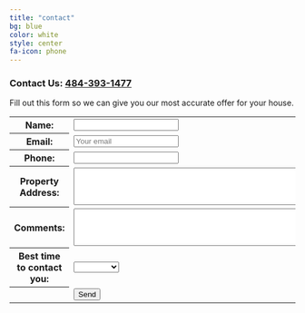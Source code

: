 ```yaml
---
title: "contact"
bg: blue
color: white
style: center
fa-icon: phone
---
```


### Contact Us: [484-393-1477](tel:+14843931477)

Fill out this form so we can give you our most accurate offer for your house.

<form action="//formspree.io/petersteiner@mac.com" method="POST">
<input type="hidden" name="_next" value="http://peterksteiner.github.io/OaktreeHomeBuyers/">
<input type="hidden" name="_subject" value="OakTree HomeBuyers Contact" />
<input type="text" name="_gotcha" style="display:none" />
<table>
	<tr>
		<th>Name:</th>
		<td><input type="text" name="name"></td>
	</tr>
	<tr>
		<th>Email:</th>
		<td><input type="email" name="_replyto" placeholder="Your email"></td>
	</tr>
	<tr>
		<th>Phone:</th>
		<td><input type="tel" name="phone"></td>
	</tr>
	<tr>
		<th>Property Address:</th>
		<td><textarea rows="4" cols="50" name="address"></textarea></td>
	</tr>
	<tr>
		<th>Comments:</th>
		<td><textarea rows="4" cols="50" name="comments"></textarea></td>
	</tr>
	<tr>
		<th>Best time to contact you:</th>
		<td>
			<select>
				<option value=" ">&nbsp;</option>
				<option value="morning">Morning</option>
				<option value="afternoon">Afternoon</option>
				<option value="evening">Evening</option>
			</select>
    	</td>
	</tr>
	<tr>
		<th></th>
		<td><input type="submit" value="Send"></td>
	</tr>
</table>
</form>
